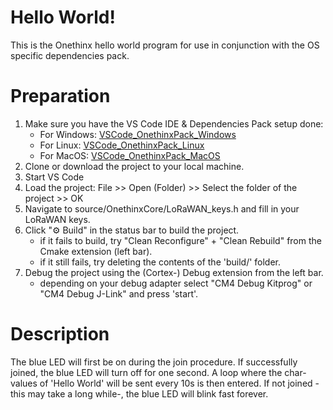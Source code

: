 # Hello World!

This is the Onethinx hello world program for use in conjunction with the OS specific dependencies pack. 

# Preparation

1. Make sure you have the VS Code IDE & Dependencies Pack setup done:
    - For Windows: [VSCode_OnethinxPack_Windows](https://github.com/onethinx/VSCode_OnethinxPack_Windows)
    - For Linux: [VSCode_OnethinxPack_Linux](https://github.com/onethinx/VSCode_OnethinxPack_Linux)
    - For MacOS: [VSCode_OnethinxPack_MacOS](https://github.com/onethinx/VSCode_OnethinxPack_MacOS)
1. Clone or download the project to your local machine.
1. Start VS Code
1. Load the project: File >> Open (Folder) >> Select the folder of the project >> OK
1. Navigate to source/OnethinxCore/LoRaWAN_keys.h and fill in your LoRaWAN keys.
1. Click "⚙︎ Build" in the status bar to build the project.
    * if it fails to build, try "Clean Reconfigure" + "Clean Rebuild" from the Cmake extension (left bar).
    * if it still fails, try deleting the contents of the 'build/' folder.
1. Debug the project using the (Cortex-) Debug extension from the left bar.
    * depending on your debug adapter select "CM4 Debug Kitprog" or "CM4 Debug J-Link" and press 'start'.

# Description
The blue LED will first be on during the join procedure.
If successfully joined, the blue LED will turn off for one second. 
A loop where the char-values of 'Hello World' will be sent every 10s is then entered.
If not joined -this may take a long while-, the blue LED will blink fast forever.
